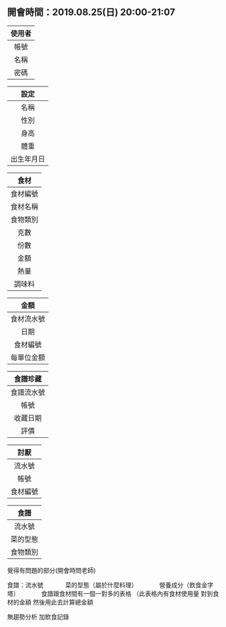 ## 開會時間：2019.08.25(日) 20:00-21:07 ##


|        使用者       |
|:--------------------:|
|        帳號        |
|        名稱        |
|        密碼        |


|        設定       |
|:--------------------:|
|        名稱        |
|        性別        |
|        身高        |
|        體重        |
|     出生年月日     |


|        食材       |
|:--------------------:|
|       食材編號       |
|       食材名稱       |
|       食物類別       |
|      克數      |
|      份數      |
|      金額      |
|      熱量      |
|        調味料        |



|        金額       |
|:--------------------:|
|       食材流水號       |
|          日期       |
|       食材編號       |
|      每單位金額      |


|        食譜珍藏       |
|:--------------------:|
|       食譜流水號       |
|          帳號       |
|       收藏日期       |
|         評價         |


|       討厭       |
|:--------------------:|
|       流水號       |
|         帳號       |
|       食材編號       |



|       食譜       |
|:--------------------:|
|       流水號       |
|         菜的型態       |   //湯乾、飯麵
|       食物類別       |


覺得有問題的部分(開會時問老師)

食譜：流水號
            菜的型態（屬於什麼料理）
            營養成分（飲食金字塔）
            
食譜跟食材間有一個一對多的表格
（此表格內有食材使用量 對到食材的金額 然後用此去計算總金額

無趨勢分析 加飲食記錄
